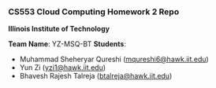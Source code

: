 ### CS553 Cloud Computing Homework 2 Repo

**Illinois Institute of Technology**

**Team Name**: YZ-MSQ-BT
**Students**:

- Muhammad Sheheryar Qureshi (mqureshi6@hawk.iit.edu)
- Yun Zi (yzi1@hawk.iit.edu)
- Bhavesh Rajesh Talreja (btalreja@hawk.iit.edu)
